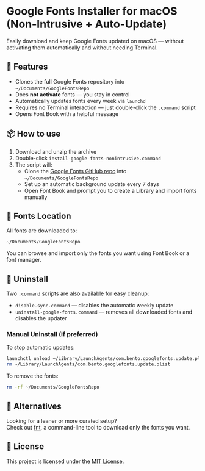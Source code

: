 
# Google Fonts Installer for macOS (Non-Intrusive + Auto-Update)

Easily download and keep Google Fonts updated on macOS — without activating them automatically and without needing Terminal.

## 🚀 Features
- Clones the full Google Fonts repository into `~/Documents/GoogleFontsRepo`
- Does **not activate** fonts — you stay in control
- Automatically updates fonts every week via `launchd`
- Requires no Terminal interaction — just double-click the `.command` script
- Opens Font Book with a helpful message

## 📦 How to use

1. Download and unzip the archive
2. Double-click `install-google-fonts-nonintrusive.command`
3. The script will:
   - Clone the [Google Fonts GitHub repo](https://github.com/google/fonts) into `~/Documents/GoogleFontsRepo`
   - Set up an automatic background update every 7 days
   - Open Font Book and prompt you to create a Library and import fonts manually

## 🔄 Fonts Location

All fonts are downloaded to:

```
~/Documents/GoogleFontsRepo
```

You can browse and import only the fonts you want using Font Book or a font manager.

## 🧼 Uninstall

Two `.command` scripts are also available for easy cleanup:

- `disable-sync.command` — disables the automatic weekly update
- `uninstall-google-fonts.command` — removes all downloaded fonts and disables the updater

### Manual Uninstall (if preferred)

To stop automatic updates:
```bash
launchctl unload ~/Library/LaunchAgents/com.bento.googlefonts.update.plist
rm ~/Library/LaunchAgents/com.bento.googlefonts.update.plist
```

To remove the fonts:
```bash
rm -rf ~/Documents/GoogleFontsRepo
```

## 🧠 Alternatives

Looking for a leaner or more curated setup?  
Check out [fnt](https://github.com/alexmyczko/fnt), a command-line tool to download only the fonts you want.

## 🪪 License

This project is licensed under the [MIT License](LICENSE).
